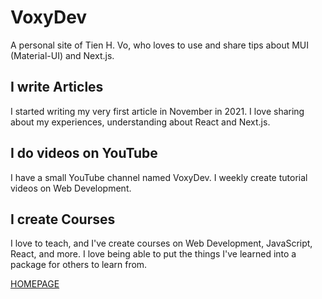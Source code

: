 # VoxyDev
A personal site of Tien H. Vo, who loves to use and share tips about MUI (Material-UI) and Next.js.

## I write Articles
I started writing my very first article in November in 2021. I love sharing about my experiences, understanding about React and Next.js.

## I do videos on YouTube
I have a small YouTube channel named VoxyDev. I weekly create tutorial videos on Web Development.

## I create Courses
I love to teach, and I've create courses on Web Development, JavaScript, React, and more. I love being able to put the things I've learned into a package for others to learn from.

[HOMEPAGE](https://voxydev.vercel.app)